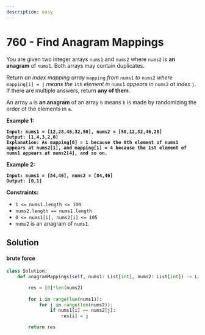 ```yaml
---
description: easy
---
```


# 760 - Find Anagram Mappings

You are given two integer arrays `nums1` and `nums2` where `nums2` is **an anagram** of `nums1`. Both arrays may contain duplicates.

Return _an index mapping array_ `mapping` _from_ `nums1` _to_ `nums2` _where_ `mapping[i] = j` _means the_ `ith` _element in_ `nums1` _appears in_ `nums2` _at index_ `j`. If there are multiple answers, return **any of them**.

An array `a` is **an anagram** of an array `b` means `b` is made by randomizing the order of the elements in `a`.

&#x20;

**Example 1:**

<pre><code><strong>Input: nums1 = [12,28,46,32,50], nums2 = [50,12,32,46,28]
</strong><strong>Output: [1,4,3,2,0]
</strong><strong>Explanation: As mapping[0] = 1 because the 0th element of nums1 appears at nums2[1], and mapping[1] = 4 because the 1st element of nums1 appears at nums2[4], and so on.
</strong></code></pre>

**Example 2:**

<pre><code><strong>Input: nums1 = [84,46], nums2 = [84,46]
</strong><strong>Output: [0,1]
</strong></code></pre>

&#x20;

**Constraints:**

* `1 <= nums1.length <= 100`
* `nums2.length == nums1.length`
* `0 <= nums1[i], nums2[i] <= 105`
* `nums2` is an anagram of `nums1`.

## Solution

#### brute force

```python
class Solution:
    def anagramMappings(self, nums1: List[int], nums2: List[int]) -> List[int]:

        res = [0]*len(nums2)
        
        for i in range(len(nums1)):
            for j in range(len(nums2)):
                if nums1[i] == nums2[j]:
                    res[i] = j

        return res
                
```
